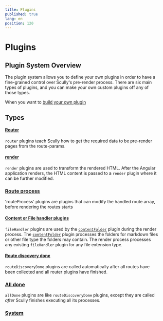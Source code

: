 ```yaml
---
title: Plugins
published: true
lang: en
position: 120
---
```


# Plugins

## Plugin System Overview

The plugin system allows you to define your own plugins in order to have a fine-grained control over Scully's pre-render process.
There are six main types of plugins, and you can make your own custom plugins off any of those types.

When you want to [build your own plugin](/docs/Reference/plugins/custom-plugins/overview.md)

## Types

#### [Router](/docs/Reference/plugins/types/router)

`router` plugins teach Scully how to get the required data to be pre-render pages from the route-params.

#### [render](/docs/Reference/plugins/types/render)

`render` plugins are used to transform the rendered HTML.
After the Angular application renders, the HTML content is passed to a `render` plugin where it can be further modified.

### [Route process](/docs/Reference/plugins/types/route-process.md)

'routeProcess' plugins are plugins that can modify the handled route array, before rendering the routes starts

#### [Content or File handler plugins](/docs/Reference/plugins/types/fileHandler.md)

`fileHandler` plugins are used by the [`contentFolder`](/docs/Reference/plugins/built-in-plugins/contentFolder) plugin during the render process. The [`contentFolder`](/docs/Reference/plugins/built-in-plugins/contentFolder) plugin processes the folders for markdown files or other file type the folders may contain. The render process processes any existing `fileHandler` plugin for any file extension type.

#### [Route discovery done](/docs/Reference/plugins/types/routeDiscoveryDone)

`routeDiscoveryDone` plugins are called automatically after all routes have been collected and all router plugins have finished.

### [All done](/docs/Reference/plugins/types/allDone)

`allDone` plugins are like `routeDiscoveryDone` plugins, except they are called _after_ Scully finishes executing all its processes.

### [System](/docs/Reference/plugins/types/system)
